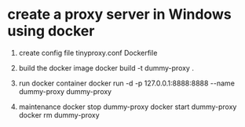 # create a proxy server in Windows using docker

1. create config file
tinyproxy.conf
Dockerfile

2. build the docker image
docker build -t dummy-proxy .

3. run docker container
docker run -d -p 127.0.0.1:8888:8888 --name dummy-proxy dummy-proxy

4. maintenance
docker stop dummy-proxy
docker start dummy-proxy
docker rm dummy-proxy
